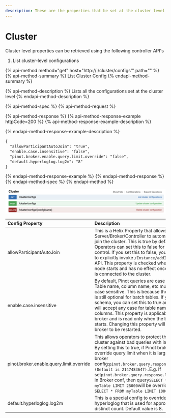 ```yaml
---
description: These are the properties that be set at the cluster level
---
```


# Cluster

Cluster level properties can be retrieved using the following controller API's

1.  List cluster-level configurations

{% api-method method="get" host="http://<controller>:<port>/cluster/configs\'" path="" %}
{% api-method-summary %}
List Cluster Config
{% endapi-method-summary %}

{% api-method-description %}
Lists all the configurations set at the cluster level
{% endapi-method-description %}

{% api-method-spec %}
{% api-method-request %}

{% api-method-response %}
{% api-method-response-example httpCode=200 %}
{% api-method-response-example-description %}

{% endapi-method-response-example-description %}

```
{
  "allowParticipantAutoJoin": "true",
  "enable.case.insensitive": "false",
  "pinot.broker.enable.query.limit.override": "false",
  "default.hyperloglog.log2m": "8"
}
```
{% endapi-method-response-example %}
{% endapi-method-response %}
{% endapi-method-spec %}
{% endapi-method %}

![](../.gitbook/assets/screen-shot-2020-07-01-at-10.29.33-pm.png)



| Config Property | Description |
| :--- | :--- |
| allowParticipantAutoJoin | This is a Helix Property that allows any Pinot Server/Broker/Controller to automatically join the cluster. This is true by default. Operators can set this to false for more control. If you set this to false, you will have to explicitly invoke `/Instance/addInstance`  API. This property is checked when a Pinot node starts and has no effect once the node is connected to the cluster. |
| enable.case.insensitive | By default, Pinot queries are case sensitive. Table name, column name, etc must be case sensitive. This is because the schema is still optional for batch tables. If you have a schema, you can set this to true and pinot will accept any case for table names and columns. This property is applicable to the broker and is read only when the broker starts. Changing this property will required broker to be restarted. |
| pinot.broker.enable.query.limit.override | This allows operators to protect the Pinot cluster against bad queries with large limits. By setting this to true, if Pinot broker override query limit when it is larger than broker config:`pinot.broker.query.response.limit (Default is 2147483647).`E.g. If set`pinot.broker.query.response.limit=1000` in Broker conf, then query`SELECT * FROM myTable LIMIT 25000`will be override to `SELECT * FROM myTable LIMIT 1000`. |
| default.hyperloglog.log2m | This is a special config to override for hyperloglog that is used for approximate distinct count. Default value is 8. |



